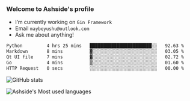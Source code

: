 ### Welcome to Ashside's profile

- I’m currently working on `Gin Framework`
- Email `maybeyushu@outlook.com`
- Ask me about anything!

<!--START_SECTION:waka-->

```txt
Python         4 hrs 25 mins   ███████████████████████░░   92.63 %
Markdown       8 mins          ▓░░░░░░░░░░░░░░░░░░░░░░░░   03.05 %
Qt UI file     7 mins          ▓░░░░░░░░░░░░░░░░░░░░░░░░   02.72 %
Go             4 mins          ▒░░░░░░░░░░░░░░░░░░░░░░░░   01.60 %
HTTP Request   0 secs          ░░░░░░░░░░░░░░░░░░░░░░░░░   00.00 %
```

<!--END_SECTION:waka-->

![GitHub stats](https://github-readme-stats.vercel.app/api?username=Ashside)

![Ashside's Most used languages](https://github-readme-stats.vercel.app/api/top-langs/?username=Ashside&layout=compact&hide_border=true&langs_count=10)


